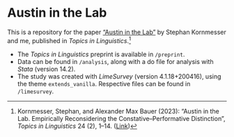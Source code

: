 # Austin in the Lab

This is a repository for the paper [“Austin in the Lab”](https://intapi.sciendo.com/pdf/10.2478/topling-2023-0008) by Stephan Kornmesser and me, published in _Topics in Linguistics_.[^1]

- The _Topics in Linguistics_ preprint is available in `/preprint`.
- Data can be found in `/analysis`, along with a do file for analysis with _Stata_ (version 14.2).
- The study was created with _LimeSurvey_ (version 4.1.18+200416), using the theme `extends_vanilla`. Respective files can be found in `/limesurvey`.

[^1]: Kornmesser, Stephan, and Alexander Max Bauer (2023): “Austin in the Lab. Empirically Reconsidering the Constative–Performative Distinction”, _Topics in Linguistics_ 24 (2), 1–14. ([Link](https://intapi.sciendo.com/pdf/10.2478/topling-2023-0008))
